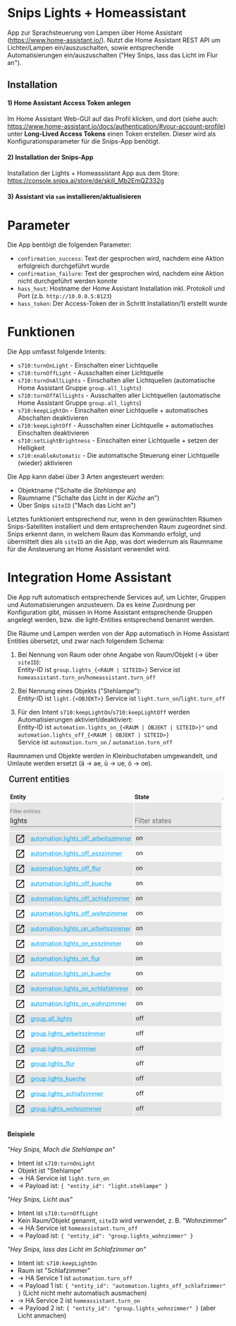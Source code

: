 # Snips Lights + Homeassistant

App zur Sprachsteuerung von Lampen über Home Assistant (https://www.home-assistant.io/). Nutzt die Home Assistant REST API um Lichter/Lampen ein/auszuschalten, sowie entsprechende Automatisierungen ein/auszuschalten ("Hey Snips, lass das Licht im Flur an"). 

## Installation

#### 1) Home Assistant Access Token anlegen

Im Home Assistant Web-GUI auf das Profil klicken, und dort (siehe auch: https://www.home-assistant.io/docs/authentication/#your-account-profile) unter **Long-Lived Access Tokens** einen Token erstellen. Dieser wird als Konfigurationsparameter für die Snips-App benötigt.

#### 2) Installation der Snips-App

Installation der Lights + Homeassistant App aus dem Store: https://console.snips.ai/store/de/skill_Mb2EmQZ332g

#### 3) Assistant via `sam` installieren/aktualisieren

# Parameter

Die App bentöigt die folgenden Parameter:

- `confirmation_success`: Text der gesprochen wird, nachdem eine Aktion erfolgreich durchgeführt wurde
- `confirmation_failure`: Text der gesprochen wird, nachdem eine Aktion nicht durchgeführt werden konnte
- `hass_host`: Hostname der Home Assistant Installation inkl. Protokoll und Port (z.b. `http://10.0.0.5:8123`)
- `hass_token`: Der Access-Token der in Schritt Installation/1) erstellt wurde

# Funktionen

Die App umfasst folgende Intents:

- `s710:turnOnLight` - Einschalten einer Lichtquelle
- `s710:turnOffLight` - Ausschalten einer Lichtquelle
- `s710:turnOnAllLights` - Einschalten aller Lichtquellen (automatische Home Assistant Gruppe `group.all_lights`) 
- `s710:turnOffAllLights` - Ausschalten aller Lichtquellen (automatische Home Assistant Gruppe `group.all_lights`)
- `s710:keepLightOn` - Einschalten einer Lichtquelle + automatisches Abschalten deaktivieren
- `s710:keepLightOff` - Ausschalten einer Lichtquelle + automatisches Einschalten deaktivieren
- `s710:setLightBrightness` - Einschalten einer Lichtquelle + setzen der Helligkeit
- `s710:enableAutomatic` - Die automatische Steuerung einer Lichtquelle (wieder) aktivieren

Die App kann dabei über 3 Arten angesteuert werden:

- Objektname ("Schalte die *Stehlampe* an)
- Raumname ("Schalte das Licht in der *Küche* an")
- Über Snips `siteID` ("Mach das Licht an")

Letztes funktioniert entsprechend nur, wenn in den gewünschten Räumen Snips-Satelliten installiert und dem entsprechenden Raum zugeordnet sind. Snips erkennt dann, in welchem Raum das Kommando erfolgt, und übermittelt dies als `siteID` an die App, was dort wiederrum als Raumname für die Ansteuerung an Home Assistant verwendet wird.

# Integration Home Assistant

Die App ruft automatisch entsprechende Services auf, um Lichter, Gruppen und Automatisierungen anzusteuern. Da es keine Zuordnung per Konfiguration gibt, müssen in Home Assistant entsprechende Gruppen angelegt werden, bzw. die light-Entities entsprechend benannt werden.

Die Räume und Lampen werden von der App automatisch in Home Assistant Entities übersetzt, und zwar nach folgendem Schema:

1) Bei Nennung von Raum oder ohne Angabe von Raum/Objekt (-> über `siteID`):    
   Entity-ID ist `group.lights_{<RAUM | SITEID>}`
   Service ist `homeassistant.turn_on`/`homeassistant.turn_off`

2) Bei Nennung eines Objekts ("Stehlampe"):    
   Entity-ID ist `light.{<OBJEKT>}`
   Service ist `light.turn_on`/`light.turn_off`
   
3) Für den Intent `s710:keepLightOn`/`s710:keepLightOff` werden Automatisierungen aktiviert/deaktiviert:    
   Entity-ID ist `automation.lights_on_{<RAUM | OBJEKT | SITEID>}"`
   und    
   `automation.lights_off_{<RAUM | OBJEKT | SITEID>}`    
   Service ist `automation.turn_on` / `automation.turn_off`
   
Raumnamen und Objekte werden in Kleinbuchstaben umgewandelt, und Umlaute werden ersetzt (ä -> ae, ü -> ue, ö -> oe).

<img src="example.png" width="490" height="785" />

#### Beispiele

*"Hey Snips, Mach die Stehlampe an"*    
- Intent ist `s710:turnOnLight`
- Objekt ist "Stehlampe"
- -> HA Service ist `light.turn_on`
- -> Payload ist: `{ "entity_id": "light.stehlampe" }` 

*"Hey Snips, Licht aus"*    
- Intent ist `s710:turnOffLight`
- Kein Raum/Objekt genannt, `siteID` wird verwendet, z. B. "Wohnzimmer"
- -> HA Service ist `homeassistant.turn_off`
- -> Payload ist: `{ "entity_id": "group.lights_wohnzimmer" }`

*"Hey Snips, lass das Licht im Schlafzimmer an"*    
- Intent ist: `s710:keepLightOn`
- Raum ist "Schlafzimmer"
- -> HA Service 1 ist `automation.turn_off`
- -> Payload 1 ist: `{ "entity_id": "automation.lights_off_schlafzimmer" }` (Licht nicht mehr automatisch ausmachen)
- -> HA Service 2 ist `homeassistant.turn_on`
- -> Payload 2 ist: `{ "entity_id": "group.lights_wohnzimmer" }` (aber Licht anmachen)
